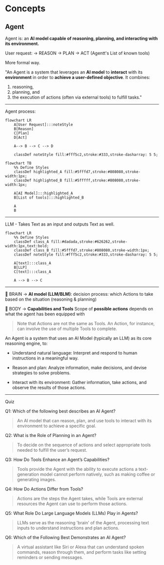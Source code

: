 # Concepts

## Agent

Agent is: an **AI model capable of reasoning, planning, and interacting with its environment.**

User request: → REASON → PLAN → ACT (Agentt's List of known tools)

More formal way.

"An Agent is a system that leverages an **AI model** to **interact** with its **environment** in order to **achieve a user-defined objective**. 
It combines:
1. reasoning, 
2. planning, and 
3. the execution of actions (often via external tools) to fulfill tasks."

---

Agent process:

```mermaid
flowchart LR
    A[User Request]:::noteStyle
    B[Reason]
    C[Plan]
    D[Act]

    A--> B --> C --> D

    classDef noteStyle fill:#fff5c2,stroke:#333,stroke-dasharray: 5 5;
```



```mermaid
flowchart TB
    %% Define Styles
    classDef highlighted_A fill:#5fffd7,stroke:#808080,stroke-width:1px;
    classDef highlighted_B fill:#5fffff,stroke:#808080,stroke-width:1px;

    A[AI Model]:::highlighted_A
    B[List of tools]:::highlighted_B

    A
    B
```

---

LLM - Takes Text as an input and outputs Text as well.

```mermaid
flowchart LR
    %% Define Styles
    classDef class_A fill:#dadada,stroke:#626262,stroke-width:1px,text:bold;
    classDef class_B fill:#5fffd7,stroke:#808080,stroke-width:1px;
    classDef noteStyle fill:#fff5c2,stroke:#333,stroke-dasharray: 5 5;

    A[text]:::class_A
    B[LLP]
    C[text]:::class_A
    
    A --> B --> C
```

---


🔶 BRAIN → **AI model (LLM/BLM)**: 
decision process: which Actions to take based on the situation (reasoning & planning)

🔶 BODY  → **Capabilities and Tools**
Scope of **possible actions** depends on what the agent has been equipped with

> Note that Actions are not the same as Tools. 
> An Action, for instance, can involve the use of multiple Tools to complete.

An Agent is a system that uses an AI Model (typically an LLM) as its core reasoning engine, to:

* Understand natural language: Interpret and respond to human instructions in a meaningful way.
+ Reason and plan: Analyze information, make decisions, and devise strategies to solve problems.
* Interact with its environment: Gather information, take actions, and observe the results of those actions.

---

Quiz

Q1: Which of the following best describes an AI Agent?
> An AI model that can reason, plan, and use tools to interact with its environment to achieve a specific goal.

Q2: What is the Role of Planning in an Agent?
> To decide on the sequence of actions and select appropriate tools needed to fulfill the user’s request.

Q3: How Do Tools Enhance an Agent’s Capabilities?
> Tools provide the Agent with the ability to execute actions a text-generation model cannot perform natively, such as making coffee or generating images.

Q4: How Do Actions Differ from Tools?
> Actions are the steps the Agent takes, while Tools are external resources the Agent can use to perform those actions.

Q5: What Role Do Large Language Models (LLMs) Play in Agents?
> LLMs serve as the reasoning 'brain' of the Agent, processing text inputs to understand instructions and plan actions.

Q6: Which of the Following Best Demonstrates an AI Agent?
> A virtual assistant like Siri or Alexa that can understand spoken commands, reason through them, and perform tasks like setting reminders or sending messages.

